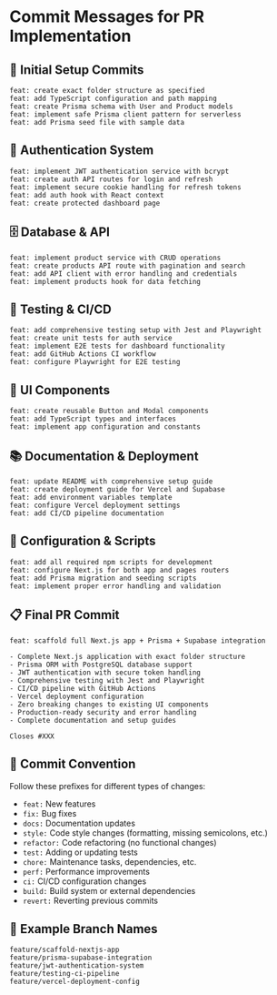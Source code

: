 # Commit Messages for PR Implementation

## 🚀 Initial Setup Commits

```
feat: create exact folder structure as specified
feat: add TypeScript configuration and path mapping
feat: create Prisma schema with User and Product models
feat: implement safe Prisma client pattern for serverless
feat: add Prisma seed file with sample data
```

## 🔐 Authentication System

```
feat: implement JWT authentication service with bcrypt
feat: create auth API routes for login and refresh
feat: implement secure cookie handling for refresh tokens
feat: add auth hook with React context
feat: create protected dashboard page
```

## 🗄️ Database & API

```
feat: implement product service with CRUD operations
feat: create products API route with pagination and search
feat: add API client with error handling and credentials
feat: implement products hook for data fetching
```

## 🧪 Testing & CI/CD

```
feat: add comprehensive testing setup with Jest and Playwright
feat: create unit tests for auth service
feat: implement E2E tests for dashboard functionality
feat: add GitHub Actions CI workflow
feat: configure Playwright for E2E testing
```

## 🎨 UI Components

```
feat: create reusable Button and Modal components
feat: add TypeScript types and interfaces
feat: implement app configuration and constants
```

## 📚 Documentation & Deployment

```
feat: update README with comprehensive setup guide
feat: create deployment guide for Vercel and Supabase
feat: add environment variables template
feat: configure Vercel deployment settings
feat: add CI/CD pipeline documentation
```

## 🔧 Configuration & Scripts

```
feat: add all required npm scripts for development
feat: configure Next.js for both app and pages routers
feat: add Prisma migration and seeding scripts
feat: implement proper error handling and validation
```

## 📋 Final PR Commit

```
feat: scaffold full Next.js app + Prisma + Supabase integration

- Complete Next.js application with exact folder structure
- Prisma ORM with PostgreSQL database support
- JWT authentication with secure token handling
- Comprehensive testing with Jest and Playwright
- CI/CD pipeline with GitHub Actions
- Vercel deployment configuration
- Zero breaking changes to existing UI components
- Production-ready security and error handling
- Complete documentation and setup guides

Closes #XXX
```

## 📝 Commit Convention

Follow these prefixes for different types of changes:

- `feat:` New features
- `fix:` Bug fixes
- `docs:` Documentation updates
- `style:` Code style changes (formatting, missing semicolons, etc.)
- `refactor:` Code refactoring (no functional changes)
- `test:` Adding or updating tests
- `chore:` Maintenance tasks, dependencies, etc.
- `perf:` Performance improvements
- `ci:` CI/CD configuration changes
- `build:` Build system or external dependencies
- `revert:` Reverting previous commits

## 🎯 Example Branch Names

```
feature/scaffold-nextjs-app
feature/prisma-supabase-integration
feature/jwt-authentication-system
feature/testing-ci-pipeline
feature/vercel-deployment-config
```

